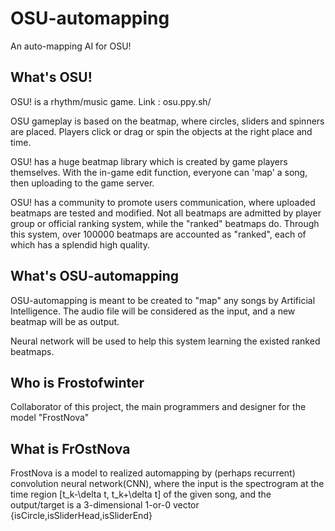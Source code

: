 # OSU-automapping
An auto-mapping AI for OSU!

## What's OSU!

OSU! is a rhythm/music game. Link : osu.ppy.sh/

OSU gameplay is based on the beatmap, where circles, sliders and spinners are placed. Players click or drag or spin the objects at the right place and time.

OSU! has a huge beatmap library which is created by game players themselves. With the in-game edit function, everyone can 'map' a song, then uploading to the game server.

OSU! has a community to promote users communication, where uploaded beatmaps are tested and modified. Not all beatmaps are admitted by player group or official ranking system, while the "ranked" beatmaps do. Through this system, over 100000 beatmaps are accounted as "ranked", each of which has a splendid high quality.

## What's OSU-automapping

OSU-automapping is meant to be created to "map" any songs by Artificial Intelligence. The audio file will be considered as the input, and a new beatmap will be as output.

Neural network will be used to help this system learning the existed ranked beatmaps.

## Who is Frostofwinter

Collaborator of this project, the main programmers and designer for the model "FrostNova"

## What is FrOstNova

FrostNova is a model to realized automapping by (perhaps recurrent) convolution neural network(CNN), where the input is the spectrogram at the time region \[t_k-\delta t, t_k+\delta t\] of the given song, and the output/target is a 3-dimensional 1-or-0 vector \{isCircle,isSliderHead,isSliderEnd\}
